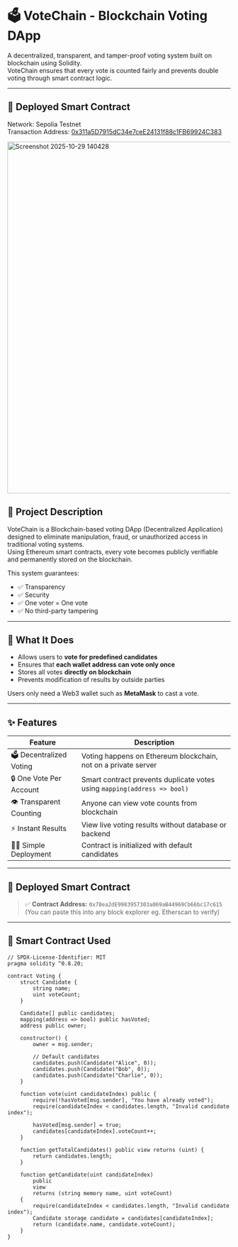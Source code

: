 # 🗳️ VoteChain - Blockchain Voting DApp

A decentralized, transparent, and tamper-proof voting system built on blockchain using Solidity.  
VoteChain ensures that every vote is counted fairly and prevents double voting through smart contract logic.

---
## 🚀 Deployed Smart Contract

Network: Sepolia Testnet
<br>
Transaction Address: [0x311a5D7915dC34e7ceE24131f88c1FB69924C383](https://celo-sepolia.blockscout.com/tx/0xbeea75d54e95cf72560012b326a33154e70276c82d1754c15d6ac22f79b24b93)

<img width="903" height="793" alt="Screenshot 2025-10-29 140428" src="https://github.com/user-attachments/assets/670c225c-702e-4f5e-a65f-06be90cbe0ad" />

## 📌 Project Description

VoteChain is a Blockchain-based voting DApp (Decentralized Application) designed to eliminate manipulation, fraud, or unauthorized access in traditional voting systems.  
Using Ethereum smart contracts, every vote becomes publicly verifiable and permanently stored on the blockchain.

This system guarantees:
- ✅ Transparency  
- ✅ Security  
- ✅ One voter = One vote  
- ✅ No third-party tampering  

---

## 🚀 What It Does

- Allows users to **vote for predefined candidates**
- Ensures that **each wallet address can vote only once**
- Stores all votes **directly on blockchain**
- Prevents modification of results by outside parties

Users only need a Web3 wallet such as **MetaMask** to cast a vote.

---

## ✨ Features

| Feature | Description |
|---------|-------------|
| 🗳 Decentralized Voting | Voting happens on Ethereum blockchain, not on a private server |
| 🔒 One Vote Per Account | Smart contract prevents duplicate votes using `mapping(address => bool)` |
| 👁️ Transparent Counting | Anyone can view vote counts from blockchain |
| ⚡ Instant Results | View live voting results without database or backend |
| 🧑‍💻 Simple Deployment | Contract is initialized with default candidates |

---

## 📍 Deployed Smart Contract

> ✅ **Contract Address:** `0x78ea2dE9983957303a069aB44969Cb66bc17c615`  
(You can paste this into any block explorer eg. Etherscan to verify)

---

## 🧠 Smart Contract Used

```solidity
// SPDX-License-Identifier: MIT
pragma solidity ^0.8.20;

contract Voting {
    struct Candidate {
        string name;
        uint voteCount;
    }

    Candidate[] public candidates;
    mapping(address => bool) public hasVoted;
    address public owner;

    constructor() {
        owner = msg.sender;

        // Default candidates
        candidates.push(Candidate("Alice", 0));
        candidates.push(Candidate("Bob", 0));
        candidates.push(Candidate("Charlie", 0));
    }

    function vote(uint candidateIndex) public {
        require(!hasVoted[msg.sender], "You have already voted");
        require(candidateIndex < candidates.length, "Invalid candidate index");

        hasVoted[msg.sender] = true;
        candidates[candidateIndex].voteCount++;
    }

    function getTotalCandidates() public view returns (uint) {
        return candidates.length;
    }

    function getCandidate(uint candidateIndex)
        public
        view
        returns (string memory name, uint voteCount)
    {
        require(candidateIndex < candidates.length, "Invalid candidate index");
        Candidate storage candidate = candidates[candidateIndex];
        return (candidate.name, candidate.voteCount);
    }
}
